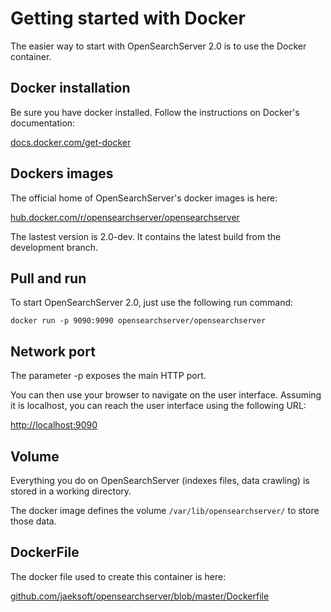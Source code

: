 # Getting started with Docker

The easier way to start with OpenSearchServer 2.0 is to use the Docker container.

## Docker installation

Be sure you have docker installed. Follow the instructions on Docker's documentation:

[docs.docker.com/get-docker](https://docs.docker.com/get-docker/)

## Dockers images

The official home of OpenSearchServer's docker images is here:

[hub.docker.com/r/opensearchserver/opensearchserver](https://hub.docker.com/r/opensearchserver/opensearchserver)

The lastest version is 2.0-dev. It contains the latest build from the development branch.

## Pull and run

To start OpenSearchServer 2.0, just use the following run command:

    docker run -p 9090:9090 opensearchserver/opensearchserver

## Network port

The parameter -p exposes the main HTTP port.

You can then use your browser to navigate on the user interface.
Assuming it is localhost, you can reach the user interface using the following URL:

[http://localhost:9090](http://localhost:9090)

## Volume

Everything you do on OpenSearchServer (indexes files, data crawling) is stored in a working directory.

The docker image defines the volume `/var/lib/opensearchserver/` to store those data.

## DockerFile

The docker file used to create this container is here:

[github.com/jaeksoft/opensearchserver/blob/master/Dockerfile](https://github.com/jaeksoft/opensearchserver/blob/master/Dockerfile)

